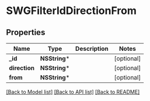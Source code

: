 # SWGFilterIdDirectionFrom

## Properties
Name | Type | Description | Notes
------------ | ------------- | ------------- | -------------
**_id** | **NSString*** |  | [optional] 
**direction** | **NSString*** |  | [optional] 
**from** | **NSString*** |  | [optional] 

[[Back to Model list]](../README.md#documentation-for-models) [[Back to API list]](../README.md#documentation-for-api-endpoints) [[Back to README]](../README.md)


